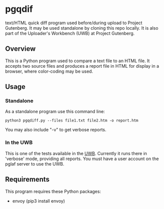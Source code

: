 # pgqdif
text/HTML quick diff program used before/during upload to Project Gutenberg.
It may be used standalone by cloning this repo locally. It is also
part of the Uploader's Workbench (UWB) at Project Gutenberg.

## Overview

This is a Python program used to compare a text file to an HTML file.
It accepts two source files and produces a report file in HTML for display in
a browser, where color-coding may be used.

## Usage

### Standalone

As a standalone program use this command line:

    python3 pgqdiff.py --files file1.txt file2.htm -o report.htm

You may also include "-v" to get verbose reports.

### In the UWB

This is one of the tests available in the
[UWB](https://uwb.pglaf.org).
Currently it runs there in 'verbose' mode, providing all reports.
You must have a user account on the pglaf server to use the UWB.

## Requirements

This program requires these Python packages:

- envoy (pip3 install envoy)

